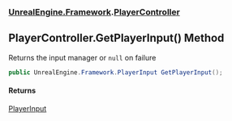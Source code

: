 ### [UnrealEngine.Framework](./UnrealEngine-Framework.md 'UnrealEngine.Framework').[PlayerController](./UnrealEngine-Framework-PlayerController.md 'UnrealEngine.Framework.PlayerController')
## PlayerController.GetPlayerInput() Method
Returns the input manager or `null` on failure  
```csharp
public UnrealEngine.Framework.PlayerInput GetPlayerInput();
```
#### Returns
[PlayerInput](./UnrealEngine-Framework-PlayerInput.md 'UnrealEngine.Framework.PlayerInput')  
